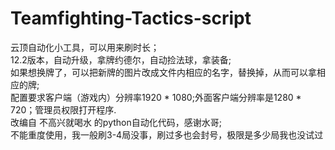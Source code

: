 # Teamfighting-Tactics-script
云顶自动化小工具，可以用来刷时长；  
12.2版本，自动升级，拿牌约德尔，自动捡法球，拿装备;  
如果想换牌了，可以把新牌的图片改成文件内相应的名字，替换掉，从而可以拿相应的牌;  
配置要求客户端（游戏内）分辨率1920 * 1080;外面客户端分辨率是1280 * 720；管理员权限打开程序.  
改编自 不高兴就喝水 的python自动化代码，感谢水哥;  
不能重度使用，我一般刷3-4局没事，刷过多也会封号，极限是多少局我也没试过
